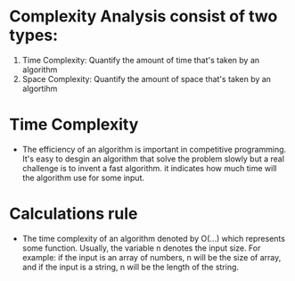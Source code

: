 # Complexity Analysis consist of two types:
1. Time Complexity: Quantify the amount of time that's taken by an algorithm
2. Space Complexity: Quantify the amount of space that's taken by an algortihm
# Time Complexity
- The efficiency of an algorithm is important in competitive programming. It's easy
to desgin an algorithm that solve the problem slowly but a real challenge is to invent
a fast algorithm. it indicates how much time will the algorithm use for some input.
# Calculations rule
- The time complexity of an algorithm denoted by O(...) which represents some function.
Usually, the variable n denotes the input size. For example: if the input is an array of
numbers, n will be the size of array, and if the input is a string, n will be the length 
of the string. 
